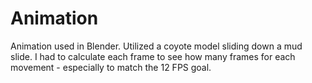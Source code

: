 # Animation
 
Animation used in Blender. Utilized a coyote model sliding down a mud slide. I had to calculate each frame to see how many frames for each movement - especially to match the 12 FPS goal.